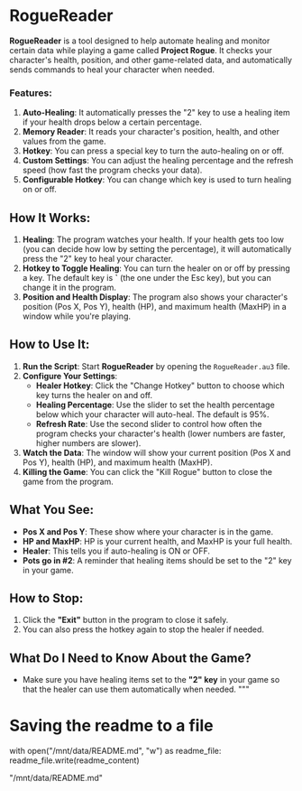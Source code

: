 # RogueReader

**RogueReader** is a tool designed to help automate healing and monitor certain data while playing a game called **Project Rogue**. It checks your character's health, position, and other game-related data, and automatically sends commands to heal your character when needed.

### Features:
1. **Auto-Healing**: It automatically presses the "2" key to use a healing item if your health drops below a certain percentage.
2. **Memory Reader**: It reads your character's position, health, and other values from the game.
3. **Hotkey**: You can press a special key to turn the auto-healing on or off.
4. **Custom Settings**: You can adjust the healing percentage and the refresh speed (how fast the program checks your data).
5. **Configurable Hotkey**: You can change which key is used to turn healing on or off.

## How It Works:

1. **Healing**: The program watches your health. If your health gets too low (you can decide how low by setting the percentage), it will automatically press the "2" key to heal your character.
2. **Hotkey to Toggle Healing**: You can turn the healer on or off by pressing a key. The default key is **`** (the one under the Esc key), but you can change it in the program.
3. **Position and Health Display**: The program also shows your character's position (Pos X, Pos Y), health (HP), and maximum health (MaxHP) in a window while you're playing.

## How to Use It:

1. **Run the Script**: Start **RogueReader** by opening the `RogueReader.au3` file.
2. **Configure Your Settings**:
   - **Healer Hotkey**: Click the "Change Hotkey" button to choose which key turns the healer on and off.
   - **Healing Percentage**: Use the slider to set the health percentage below which your character will auto-heal. The default is 95%.
   - **Refresh Rate**: Use the second slider to control how often the program checks your character's health (lower numbers are faster, higher numbers are slower).
3. **Watch the Data**: The window will show your current position (Pos X and Pos Y), health (HP), and maximum health (MaxHP).
4. **Killing the Game**: You can click the "Kill Rogue" button to close the game from the program.

## What You See:

- **Pos X and Pos Y**: These show where your character is in the game.
- **HP and MaxHP**: HP is your current health, and MaxHP is your full health.
- **Healer**: This tells you if auto-healing is ON or OFF.
- **Pots go in #2**: A reminder that healing items should be set to the "2" key in your game.

## How to Stop:
1. Click the **"Exit"** button in the program to close it safely.
2. You can also press the hotkey again to stop the healer if needed.

## What Do I Need to Know About the Game?

- Make sure you have healing items set to the **"2" key** in your game so that the healer can use them automatically when needed.
"""

# Saving the readme to a file
with open("/mnt/data/README.md", "w") as readme_file:
    readme_file.write(readme_content)

"/mnt/data/README.md"